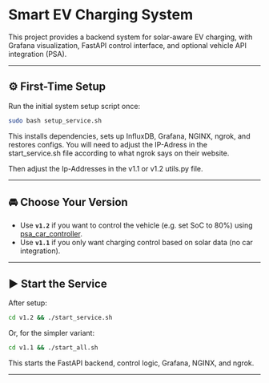 # Smart EV Charging System

This project provides a backend system for solar-aware EV charging, with Grafana visualization, FastAPI control interface, and optional vehicle API integration (PSA).

---

## ⚙️ First-Time Setup

Run the initial system setup script once:

```bash
sudo bash setup_service.sh
```

This installs dependencies, sets up InfluxDB, Grafana, NGINX, ngrok, and restores configs.
You will need to adjust the IP-Adress in the start_service.sh file according to what ngrok says on their website. 

Then adjust the Ip-Addresses in the v1.1 or v1.2 utils.py file.

---

## 🚘 Choose Your Version

- Use **`v1.2`** if you want to control the vehicle (e.g. set SoC to 80%) using [psa_car_controller](https://github.com/flobz/psa_car_controller).
- Use **`v1.1`** if you only want charging control based on solar data (no car integration).

---

## ▶️ Start the Service

After setup:

```bash
cd v1.2 && ./start_service.sh
```

Or, for the simpler variant:

```bash
cd v1.1 && ./start_all.sh
```

This starts the FastAPI backend, control logic, Grafana, NGINX, and ngrok.

---